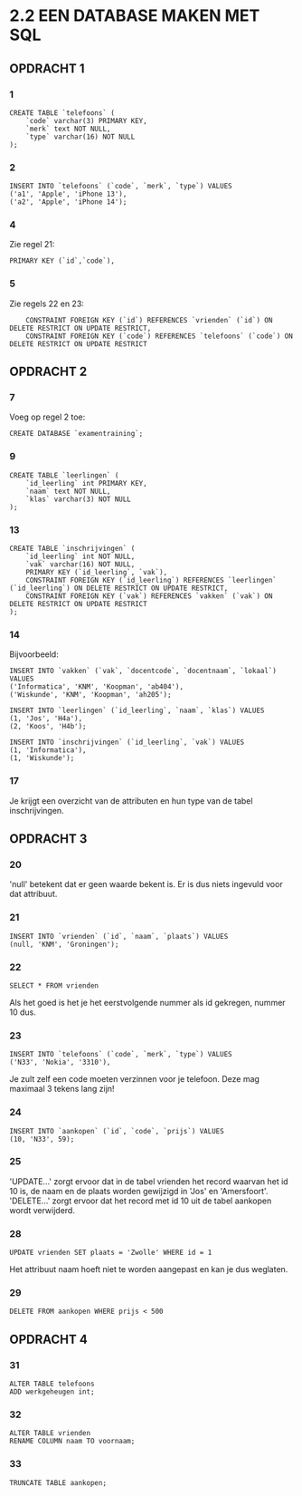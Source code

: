# 2.2 EEN DATABASE MAKEN MET SQL
## OPDRACHT 1
### 1
```
CREATE TABLE `telefoons` (
    `code` varchar(3) PRIMARY KEY,
    `merk` text NOT NULL,
    `type` varchar(16) NOT NULL
);
```

### 2
```
INSERT INTO `telefoons` (`code`, `merk`, `type`) VALUES
('a1', 'Apple', 'iPhone 13'),
('a2', 'Apple', 'iPhone 14');
```

### 4
Zie regel 21:
```
PRIMARY KEY (`id`,`code`),
```

### 5
Zie regels 22 en 23:
```
    CONSTRAINT FOREIGN KEY (`id`) REFERENCES `vrienden` (`id`) ON DELETE RESTRICT ON UPDATE RESTRICT,
    CONSTRAINT FOREIGN KEY (`code`) REFERENCES `telefoons` (`code`) ON DELETE RESTRICT ON UPDATE RESTRICT
```

## OPDRACHT 2
### 7 
Voeg op regel 2 toe:
```
CREATE DATABASE `examentraining`;
```

### 9
```
CREATE TABLE `leerlingen` (
    `id_leerling` int PRIMARY KEY,
    `naam` text NOT NULL,
    `klas` varchar(3) NOT NULL
);
```

### 13 
```
CREATE TABLE `inschrijvingen` (
    `id_leerling` int NOT NULL,
    `vak` varchar(16) NOT NULL,
    PRIMARY KEY (`id_leerling`, `vak`),
    CONSTRAINT FOREIGN KEY (`id_leerling`) REFERENCES `leerlingen` (`id_leerling`) ON DELETE RESTRICT ON UPDATE RESTRICT,
    CONSTRAINT FOREIGN KEY (`vak`) REFERENCES `vakken` (`vak`) ON DELETE RESTRICT ON UPDATE RESTRICT
);
```

### 14
Bijvoorbeeld:
```
INSERT INTO `vakken` (`vak`, `docentcode`, `docentnaam`, `lokaal`) VALUES
('Informatica', 'KNM', 'Koopman', 'ab404'),
('Wiskunde', 'KNM', 'Koopman', 'ah205');

INSERT INTO `leerlingen` (`id_leerling`, `naam`, `klas`) VALUES
(1, 'Jos', 'H4a'),
(2, 'Koos', 'H4b');

INSERT INTO `inschrijvingen` (`id_leerling`, `vak`) VALUES
(1, 'Informatica'),
(1, 'Wiskunde');
```

### 17
Je krijgt een overzicht van de attributen en hun type van de tabel inschrijvingen.

## OPDRACHT 3
### 20
'null' betekent dat er geen waarde bekent is. Er is dus niets ingevuld voor dat attribuut.

### 21
```
INSERT INTO `vrienden` (`id`, `naam`, `plaats`) VALUES
(null, 'KNM', 'Groningen');
```

### 22
```
SELECT * FROM vrienden
```
Als het goed is het je het eerstvolgende nummer als id gekregen, nummer 10 dus.

### 23
```
INSERT INTO `telefoons` (`code`, `merk`, `type`) VALUES
('N33', 'Nokia', '3310'),
```
Je zult zelf een code moeten verzinnen voor je telefoon. Deze mag maximaal 3 tekens lang zijn!

### 24
```
INSERT INTO `aankopen` (`id`, `code`, `prijs`) VALUES
(10, 'N33', 59);
```

### 25
'UPDATE...' zorgt ervoor dat in de tabel vrienden het record waarvan het id 10 is, de naam en de plaats worden gewijzigd in 'Jos' en 'Amersfoort'.
'DELETE...' zorgt ervoor dat het record met id 10 uit de tabel aankopen wordt verwijderd.

### 28
```
UPDATE vrienden SET plaats = 'Zwolle' WHERE id = 1
```
Het attribuut naam hoeft niet te worden aangepast en kan je dus weglaten.

### 29
```
DELETE FROM aankopen WHERE prijs < 500
```

## OPDRACHT 4
### 31
```
ALTER TABLE telefoons
ADD werkgeheugen int; 
```

### 32
```
ALTER TABLE vrienden
RENAME COLUMN naam TO voornaam; 
```

### 33
```
TRUNCATE TABLE aankopen; 
```